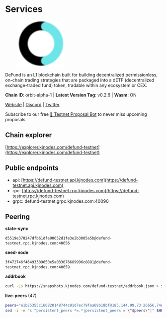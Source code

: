 # Services

<figure><img src="https://raw.githubusercontent.com/kj89/cosmos-images/main/logos/defund.png" width="150" alt=""><figcaption></figcaption></figure>

DeFund is an L1 blockchain built for building decentralized permissionless,  on-chain trading strategies that are packaged into a dETF (decentralized  exchange-traded fund) token, tradable within any ecosystem or CEX.

**Chain ID**: orbit-alpha-1 | **Latest Version Tag**: v0.2.6 | **Wasm**: ON

[Website](https://www.defund.app) | [Discord](https://discord.gg/FV26pRPZ3P) | [Twitter](https://twitter.com/defund_finance)



Subscribe to our free [🤖 Testnet Proposal Bot](https://t.me/kjnodes_testnet_proposal_bot) to never miss upcoming proposals


## Chain explorer
[https://explorer.kjnodes.com/defund-testnet](https://explorer.kjnodes.com/defund-testnet)

## Public endpoints

* api: [https://defund-testnet.api.kjnodes.com](https://defund-testnet.api.kjnodes.com)
* rpc: [https://defund-testnet.rpc.kjnodes.com](https://defund-testnet.rpc.kjnodes.com)
* grpc: defund-testnet.grpc.kjnodes.com:40090

## Peering

**state-sync**

```text
d5519e378247dfb61dfe90652d1fe3e2b3005a5b@defund-testnet.rpc.kjnodes.com:40656
```

**seed-node**

```text
3f472746f46493309650e5a033076689996c8881@defund-testnet.rpc.kjnodes.com:40659
```

**addrbook**
```bash
curl -Ls https://snapshots.kjnodes.com/defund-testnet/addrbook.json > $HOME/.defund/config/addrbook.json
```

**live-peers** (47)
```bash
peers="e1b25355c160820148744c91d7ec79fea69b18bf@185.144.99.73:26656,74e6425e7ec76e6eaef92643b6181c42d5b8a3b8@65.108.231.124:18656,e6b527fc22f21c8c7dd044c8c4e53b29f625343d@154.12.244.184:30656,d5519e378247dfb61dfe90652d1fe3e2b3005a5b@65.109.68.190:40656,78c53aca778b1239158cf4bf6a3aeeb2239501bb@38.242.216.35:40656,bebc54b1f5c457158c4024509d82f628f5bd582e@185.92.148.181:26656,11fe08d4d4b8c085e4d1394fd185ce5f4c0a7c36@109.123.244.118:26656,110d3324a7552c8eb840b1e3e5d3e6649d263b08@178.124.209.101:26656,0108df8793ec07fa82ea202d54b70c603b827ea4@5.9.81.251:60656,cee2c8ee54c9d6bf9529b5c3abdee332916cab96@135.181.43.174:40656,e73a8c70a1e55c4ee14874c659a9084773ea56ed@95.217.104.49:36656,8517cda53e2cf38197e02b93e6e6a441645ad92d@89.223.53.232:36656,6a7eb86ef95596212ccce14ac328612e776db847@147.182.150.190:26456,6e3917b457dcc1f7ac08e425125f7967d2a69c7f@194.146.13.188:26656,f61318d49dcdb8c92e5fdb0afaa0be24fb308344@144.126.149.19:30656,e4c183f56e00fccd7ee9d9a99f8d0edf43e7956a@207.180.233.65:30656,8230c371177d85162b32a3807428e3a34516181b@74.50.89.26:26656,e7db74eb59cd0a8cc6376fae3c85d93d58c1a415@164.68.127.182:26656,14d989a7ff26fd1aba1349497bb9ab0f8ed5c078@109.123.254.14:26656,da77231e4a499106b2fa2f0d64e553c2a9e2203b@65.108.199.206:28656,ffb2898494cdbd6625d962ea4511c29507177c62@164.68.103.176:26656,c806a2e792811afb419c9ff8edd793369c722394@135.181.28.80:26656,4ad38a86b512ad23ce68b5403c886bcf64d75dba@38.242.140.65:26656,6f48fceec1c1e7db50efbc6154c2d4d869137a0c@178.18.248.84:26656,aa3878e41e692cd7530387d94fd02012dd025b40@135.181.93.86:40656,9d67a81b5c9d7d58e3b8bd3be8d66919f0908ac7@167.235.197.90:36656,cca29a905672845ce7744bc95532c77a41088e1c@194.146.13.189:26656,049ec98b1170569f556db96293900210d1974f54@91.107.198.35:26456,83e19abc0a16b1a639b6f77e19ecca33c5971452@65.109.171.250:56656,e409c0c3dc1307aebad1e112bf381c8ac8d146db@167.86.74.107:26656,9c1768448ffe18c692e89215856e4a66f0c969f6@62.183.54.219:40656,5db3935a1707124a0b2f61b3cdd667a8e578cd14@38.242.139.96:26656,0eb9422efedd714d3db57d1ddfaad75f80a60518@5.161.99.35:26656,9edc67cd8def17b8d09be3638fce62e420150a27@65.109.84.214:36656,6a70c76e8cdee4c2166a170e8b0ef13dd1fe8507@89.185.85.38:26656,86caf6297ae00fb58b58a272984275c592b2fdf7@65.109.84.216:56656,7128969e85d5ceaa4415119250ca2e66c3d100aa@65.109.85.215:56656,790d14b181c9f538bfa81afaf70fe78c3e9b52e2@38.242.199.69:26656,bccd2003a7eb23008479c76427ac2c276160e09a@75.119.154.72:26656,af9f3f65b3082007020697d035e7d5031e3be25b@212.23.222.89:26656,bd36a3e46bad265ebb1a0c05876710aff8b2db9e@176.124.222.160:40656,d853aa171df502937dba6ab07025476e3fa5765d@194.163.151.27:26656,b654f4b9394fcb6a98ca5845c70bb4026aa34fda@209.145.62.91:30656,ee0e944debde1a975ac77ee468d2f9723f25468a@144.126.138.107:30656,4b5d6532439a806f023b67ade22412afb4fc72b4@154.12.245.255:30656,d16c05133b6cf47791c2442fa2452f5abaa2a12e@144.126.138.81:30656,6d7b4b40e33218d263ee3c8de552c3496376a743@65.108.213.78:26656"
sed -i -e "s|^persistent_peers *=.*|persistent_peers = \"$peers\"|" $HOME/.defund/config/config.toml
```
